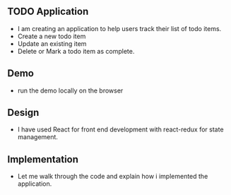 ## TODO Application
 - I am creating an application to help users track their list of todo items.
 - Create a new todo item
 - Update an existing item
 - Delete or Mark a todo item as complete.
 
## Demo
 - run the demo locally on the browser

## Design
 - I have used React for front end development with react-redux for state management.

## Implementation
 - Let me walk through the code and explain how i implemented the application.

